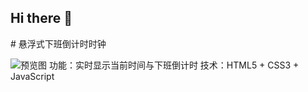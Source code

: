 ## Hi there 👋

<!--
**FrostyAzure/FrostyAzure** is a ✨ _special_ ✨ repository because its `README.md` (this file) appears on your GitHub profile.

Here are some ideas to get you started:

- 🔭 I’m currently working on ...
- 🌱 I’m currently learning ...
- 👯 I’m looking to collaborate on ...
- 🤔 I’m looking for help with ...
- 💬 Ask me about ...
- 📫 How to reach me: ...
- 😄 Pronouns: ...
- ⚡ Fun fact: ...
--># 悬浮式下班倒计时时钟
![预览图](图片链接)
功能：实时显示当前时间与下班倒计时
技术：HTML5 + CSS3 + JavaScript
